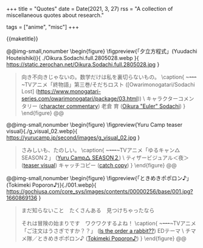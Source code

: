 +++
title = "Quotes"
date = Date(2021, 3, 27)
rss = "A collection of miscellaneous quotes about research."

tags = ["anime", "misc"]
+++

{{maketitle}}

@@img-small,nonumber
\begin{figure}
  \figpreview{「夕立方程式」(Yuudachi Houteishiki)}{
    ./Oikura.Sodachi.full.2805028.webp
  }{
    https://static.zerochan.net/Oikura.Sodachi.full.2805028.jpg
  }
  > 向き不向きじゃないの。数学だけは私を裏切らないもの。
  \caption{
    ~~~---~~~TVアニメ「終物語」第三巻/そだちロスト
    ([Owarimonogatari/Sodachi Lost]
     (https://www.monogatari-series.com/owarimonogatari/package/03.html)) \\
    キャラクターコメンタリー
    ([character commentary](https://youtu.be/W-RqGvLPpwo?t=1489))
    老倉 育
    ([Oikura "Euler" Sodachi](https://www.zerochan.net/2805028))
  }
\end{figure}
@@

@@img-small,nonumber
\begin{figure}
  \figpreview{Yuru Camp teaser visual}{./g_visual_02.webp}{
    https://yurucamp.jp/second/images/g_visual_02.jpg
  }
  > さみしいも、たのしい。
  \caption{
    ~~~---~~~TVアニメ「ゆるキャン△ SEASON２」
    ([Yuru Camp△ SEASON２](https://yurucamp.jp/second/)) \\
    ティザービジュアル＜夜＞
    ([teaser visual<night>](https://yurucamp.jp/second/gallery/))
    キャッチコピー
    ([catch copy](https://yurucamp.jp/news/information/5583))
  }
\end{figure}
@@

@@img-small,nonumber
\begin{figure}
  \figpreview{「ときめきポポロン♪」(Tokimeki Poporon♪)}{./001.webp}{
    https://gochiusa.com/core_sys/images/contents/00000256/base/001.jpg?1660869136
  }
  > まだ知らないこと　たくさんある　見つけちゃったなら
  >
  > それは冒険の始まりです　ワクワクするよね！
  \caption{
    ~~~---~~~TVアニメ「ご注文はうさぎですか？？」
    ([Is the order a rabbit??](https://gochiusa.com/series_cd/2/ed.html))
    EDテーマ \\
    チマメ隊／ときめきポポロン♪
    ([Tokimeki Poporon♪](https://www.uta-net.com/song/197310/))
  }
\end{figure}
@@

